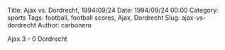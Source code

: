 Title: Ajax vs. Dordrecht, 1994/09/24
Date: 1994/09/24 00:00
Category: sports
Tags: football, football scores, Ajax, Dordrecht
Slug: ajax-vs-dordrecht
Author: carbonero


Ajax 3 - 0 Dordrecht
